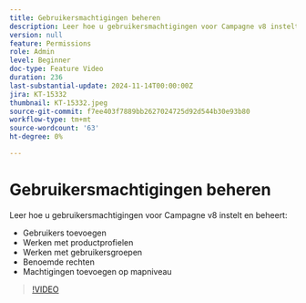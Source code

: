 ```yaml
---
title: Gebruikersmachtigingen beheren
description: Leer hoe u gebruikersmachtigingen voor Campagne v8 instelt en beheert. Voeg gebruikers toe, werk met productprofielen, gebruikersgroepen, en genoemde rechten. Voeg machtigingen toe op mapniveau.
version: null
feature: Permissions
role: Admin
level: Beginner
doc-type: Feature Video
duration: 236
last-substantial-update: 2024-11-14T00:00:00Z
jira: KT-15332
thumbnail: KT-15332.jpeg
source-git-commit: f7ee403f7889bb2627024725d92d544b30e93b80
workflow-type: tm+mt
source-wordcount: '63'
ht-degree: 0%

---
```



# Gebruikersmachtigingen beheren

Leer hoe u gebruikersmachtigingen voor Campagne v8 instelt en beheert:

* Gebruikers toevoegen
* Werken met productprofielen
* Werken met gebruikersgroepen
* Benoemde rechten
* Machtigingen toevoegen op mapniveau

>[!VIDEO](https://video.tv.adobe.com/v/3438198/?learn=on)
